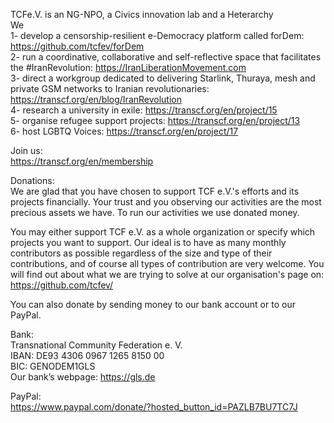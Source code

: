 TCFe.V. is an NG-NPO, a Civics innovation lab and a Heterarchy  
We  
1- develop a censorship-resilient e-Democracy platform called forDem: https://github.com/tcfev/forDem  
2- run a coordinative, collaborative and self-reflective space that facilitates the #IranRevolution: https://IranLiberationMovement.com  
3- direct a workgroup dedicated to delivering Starlink, Thuraya, mesh and private GSM networks to Iranian revolutionaries: https://transcf.org/en/blog/IranRevolution  
4- research a university in exile: https://transcf.org/en/project/15  
5- organise refugee support projects: https://transcf.org/en/project/13  
6- host LGBTQ Voices: https://transcf.org/en/project/17  
  
Join us:  
https://transcf.org/en/membership  
  
Donations:  
We are glad that you have chosen to support TCF e.V.'s efforts and its projects financially. Your trust and you observing our activities are the most precious assets we have. To run our activities we use donated money.  
  
You may either support TCF e.V. as a whole organization or specify which projects you want to support. Our ideal is to have as many monthly contributors as possible regardless of the size and type of their contributions, and of course all types of contribution are very welcome. You will find out about what we are trying to solve at our organisation's page on: https://github.com/tcfev/  
  
You can also donate by sending money to our bank account or to our PayPal.  
  
Bank:  
Transnational Community Federation e. V.  
IBAN: DE93 4306 0967 1265 8150 00  
BIC: GENODEM1GLS  
Our bank’s webpage: https://gls.de  
  
PayPal:  
https://www.paypal.com/donate/?hosted_button_id=PAZLB7BU7TC7J  
